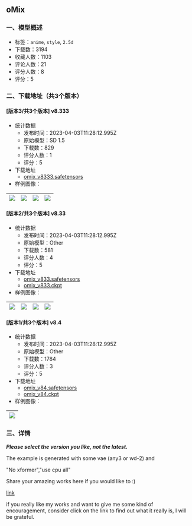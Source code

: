## oMix
### 一、模型概述

- 标签：`anime`, `style`, `2.5d`
- 下载数：3194
- 收藏人数：1103
- 评论人数：21
- 评分人数：8
- 评分：5

### 二、下载地址（共3个版本）

#### [版本3/共3个版本] v8.333

- 统计数据
  - 发布时间：2023-04-03T11:28:12.995Z
  - 原始模型：SD 1.5
  - 下载数：829
  - 评分人数：1
  - 评分：5
- 下载地址
  - [omix_v8333.safetensors](https://civitai.com/api/download/models/34335)
- 样例图像：

| <img src="https://image.civitai.com/xG1nkqKTMzGDvpLrqFT7WA/6443a787-d031-4f81-3fb9-d593f6d36200/width=450/392130.jpeg" /> | <img src="https://image.civitai.com/xG1nkqKTMzGDvpLrqFT7WA/30974643-bda7-4cf4-37c8-73eb47239300/width=450/392129.jpeg" /> | <img src="https://image.civitai.com/xG1nkqKTMzGDvpLrqFT7WA/cecb7a9e-9754-404e-2762-036ea5523200/width=450/392128.jpeg" /> | <img src="https://image.civitai.com/xG1nkqKTMzGDvpLrqFT7WA/7df3a497-8b08-4e60-b352-7b6cda5b4600/width=450/392394.jpeg" /> |
| ---- | ---- | ---- | ---- |

#### [版本2/共3个版本] v8.33

- 统计数据
  - 发布时间：2023-04-03T11:28:12.995Z
  - 原始模型：Other
  - 下载数：581
  - 评分人数：4
  - 评分：5
- 下载地址
  - [omix_v833.safetensors](https://civitai.com/api/download/models/8178)
  - [omix_v833.ckpt](https://civitai.com/api/download/models/8178?type=Model&format=PickleTensor&size=full&fp=fp16)
- 样例图像：

| <img src="https://image.civitai.com/xG1nkqKTMzGDvpLrqFT7WA/4855f2ed-dcd9-4f57-ce51-fe0226dcb500/width=450/77292.jpeg" /> | <img src="https://image.civitai.com/xG1nkqKTMzGDvpLrqFT7WA/d3baacce-9907-4442-ef10-807636ea8300/width=450/77301.jpeg" /> | <img src="https://image.civitai.com/xG1nkqKTMzGDvpLrqFT7WA/2af76f7d-c086-4c3a-fcd6-317150497300/width=450/77300.jpeg" /> | <img src="https://image.civitai.com/xG1nkqKTMzGDvpLrqFT7WA/f1c848a2-d726-4016-e8c6-5b91940fd000/width=450/77299.jpeg" /> |
| ---- | ---- | ---- | ---- |

#### [版本1/共3个版本] v8.4

- 统计数据
  - 发布时间：2023-04-03T11:28:12.995Z
  - 原始模型：Other
  - 下载数：1784
  - 评分人数：3
  - 评分：5
- 下载地址
  - [omix_v84.safetensors](https://civitai.com/api/download/models/9518)
  - [omix_v84.ckpt](https://civitai.com/api/download/models/9518?type=Model&format=PickleTensor&size=full&fp=fp16)
- 样例图像：

| <img src="https://image.civitai.com/xG1nkqKTMzGDvpLrqFT7WA/05d4dc27-e157-48e2-bfe0-4326fdc29500/width=450/91722.jpeg" /> |
| ---- |


### 三、详情
<p><strong><em>Please select the version you like, not the latest.</em></strong></p><p>The example is generated with some vae (any3 or wd-2) and</p><p>"No xformer","use cpu all"</p><p>Share your amazing works here if you would like to :)</p><p><a target="_blank" rel="ugc" href="https://www.icrc.org/en/donate">link</a></p><p>if you really like my works and want to give me some kind of encouragement, consider click on the link to find out what it really is, I will be grateful.</p>
